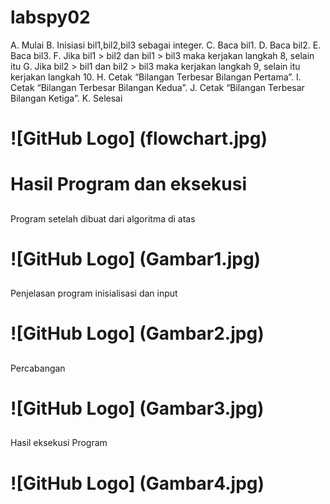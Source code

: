 # labspy02


A. Mulai
B. Inisiasi bil1,bil2,bil3 sebagai integer.
C. Baca bil1.
D. Baca bil2.
E. Baca bil3.
F. Jika bil1 > bil2 dan bil1 > bil3 maka kerjakan langkah 8, selain itu
G. Jika bil2 > bil1 dan bil2 > bil3 maka kerjakan langkah 9, selain itu kerjakan langkah 10.
H. Cetak “Bilangan Terbesar Bilangan Pertama”.
I. Cetak “Bilangan Terbesar Bilangan Kedua”.
J. Cetak “Bilangan Terbesar Bilangan Ketiga”.
K. Selesai
# ![GitHub Logo] (flowchart.jpg) <h2>

# Hasil Program dan eksekusi <h2>
Program setelah dibuat dari algoritma di atas
# ![GitHub Logo] (Gambar1.jpg) <h2>


Penjelasan program
inisialisasi dan input
# ![GitHub Logo] (Gambar2.jpg) <h2>


Percabangan
# ![GitHub Logo] (Gambar3.jpg) <h2>


Hasil eksekusi Program
# ![GitHub Logo] (Gambar4.jpg) <h2>
